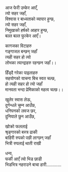 
आज फेरी उम्केर आएँ,  
त्यो सहर जहाँ,  
विश्वास र बाध्यताको व्यापार हुन्छ,  
त्यो सहर जहाँ,  
निमुखाको हर्षको आहार हुन्छ,  
बल्ल बल्ल फुत्केर आएँ।


कागजका विटाहरु  
गङ्गाजल बन्छन् जहाँ  
त्यही सहर हो त्यो  
लोभका त्यान्द्राहरु रहन्छन जहाँ।।


हिँड्दै गरेका पाइलाहरु  
सहयोगको याचना बिच स्वत चल्छ,  
हो त्यही सहर हो त्यो जहाँ  
मानवता भन्दा प्रेमिकाको महत्व चल्छ।।


खुलेर स्वास लेऊ,  
दुर्गन्धले चुम्न आउँछ,  
धनिपनको लवज छर,  
दुनियाले छुन आउँछ,


खोक्रो फललाई  
श्रृङ्गारको बस्त्र ढाकी  
बाहिरी रुपको पछी लाग्छन् जहाँ  
भित्री रुपलाई थाती राखी


धन्य,  
फर्की आएँ त्यो भिड छाडी  
भिडभित्र नहराउने बाचा हारी…………


